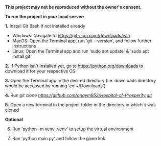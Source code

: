 **This project may not be reproduced without the owner's consent.**

**To run the project in your local server:**

**1.** Install Git Bash if not installed already
   - Windows: Navigate to https://git-scm.com/downloads/win
   - MacOS: Open the Terminal app, run 'git --version', and follow further instructions
   - Linux: Open the Terminal app and run 'sudo apt update' & 'sudo apt install git'

**2.** If Python isn't installed yet, go to https://python.org/downloads to download it for your respective OS

**3.** Open the Terminal app in the desired directory (i.e. downloads directory would be accessed by running 'cd ~/Downloads')

**4.** Run *git clone https://github.com/anaym952/Hospital-of-Prosperity.git*

**5.** Open a new terminal in the project folder in the directory in which it was cloned

****Optional****

6. Run 'python -m venv .venv' to setup the virtual environment

7. Run 'python main.py' and follow the given link
